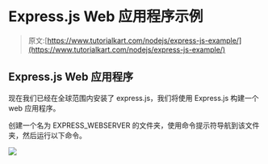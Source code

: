# Express.js Web 应用程序示例

> 原文:[https://www.tutorialkart.com/nodejs/express-js-example/](https://www.tutorialkart.com/nodejs/express-js-example/)

## Express.js Web 应用程序

现在我们已经在全球范围内安装了 express.js，我们将使用 Express.js 构建一个 web 应用程序。

创建一个名为 EXPRESS_WEBSERVER 的文件夹，使用命令提示符导航到该文件夹，然后运行以下命令。

[![](../Images/925da31b32d6bc3827932f6c8afb11bb.png)](https://www.tutorialkart.com/)